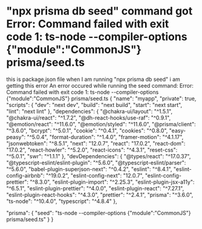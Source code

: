 
# "npx prisma db seed" command got Error: Command failed with exit code 1: ts-node --compiler-options {"module":"CommonJS"} prisma/seed.ts

this is package.json file
when I am running "npx prisma db seed" i am getting this error
An error occured while running the seed command:
Error: Command failed with exit code 1: ts-node --compiler-options {"module":"CommonJS"} prisma/seed.ts
  {
  "name": "myapp",
  "private": true,
  "scripts": {
    "dev": "next dev",
    "build": "next build",
    "start": "next start",
    "lint": "next lint"
  },
  "dependencies": {
    "@chakra-ui/layout": "^1.5.1",
    "@chakra-ui/react": "^1.7.2",
    "@dh-react-hooks/use-raf": "^0.9.1",
    "@emotion/react": "^11.6.0",
    "@emotion/styled": "^11.6.0",
    "@prisma/client": "^3.6.0",
    "bcrypt": "^5.0.1",
    "cookie": "^0.4.1",
    "cookies": "^0.8.0",
    "easy-peasy": "^5.0.4",
    "format-duration": "^1.4.0",
    "framer-motion": "^4.1.17",
    "jsonwebtoken": "^8.5.1",
    "next": "12.0.7",
    "react": "17.0.2",
    "react-dom": "17.0.2",
    "react-howler": "^5.2.0",
    "react-icons": "^4.3.1",
    "reset-css": "^5.0.1",
    "swr": "^1.1.1"
  },
  "devDependencies": {
    "@types/react": "^17.0.37",
    "@typescript-eslint/eslint-plugin": "^5.6.0",
    "@typescript-eslint/parser": "^5.6.0",
    "babel-plugin-superjson-next": "^0.4.2",
    "eslint": "^8.4.1",
    "eslint-config-airbnb": "^19.0.2",
    "eslint-config-next": "12.0.7",
    "eslint-config-prettier": "^8.3.0",
    "eslint-plugin-import": "^2.25.3",
    "eslint-plugin-jsx-a11y": "^6.5.1",
    "eslint-plugin-prettier": "^4.0.0",
    "eslint-plugin-react": "^7.27.1",
    "eslint-plugin-react-hooks": "^4.3.0",
    "prettier": "^2.4.1",
    "prisma": "^3.6.0",
    "ts-node": "^10.4.0",
    "typescript": "^4.8.4"
  },

"prisma": {
  "seed": "ts-node --compiler-options {\"module\":\"CommonJS\"} prisma/seed.ts"
}
}


        